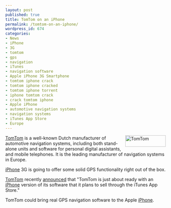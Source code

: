 ```yaml
---
layout: post
published: true
title: TomTom on an iPhone
permalink: /tomtom-on-an-iphone/
wordpress_id: 674
categories:
- News
- iPhone
- 3G
- tomtom
- gps
- navigation
- iTunes
- navigation software
- Apple iPhone 3G Smartphone
- tomtom iphone crack
- tomtom iphone cracked
- tomtom iphone torrent
- iphone tomtom crack
- crack tomtom iphone
- Apple iPhone
- automotive navigation systems
- navigation systems
- iTunes App Store
- Europe
---
```



<a href="http://lh3.ggpht.com/-uFtrHCjhHFs/UVl_taZQiJI/AAAAAAAAFxY/Y1s3nY1oHtM/tomtom-logo.jpg"><img align="right" src="http://lh3.ggpht.com/-uFtrHCjhHFs/UVl_taZQiJI/AAAAAAAAFxY/Y1s3nY1oHtM/tomtom-logo.jpg" alt="TomTom" title="TomTom" width="127" height="36" class="size-full wp-image-676" /></a>

<a href="http://en.wikipedia.org/wiki/TomTom">TomTom</a> is a well-known Dutch manufacturer of automotive navigation systems, including both stand-alone units and software for personal digital assistants, and mobile telephones. It is the leading manufacturer of navigation systems in Europe.



<a href="http://en.wikipedia.org/wiki/IPhone">iPhone</a> 3G is going to offer some solid GPS functionality right out of the box.



<a href="http://en.wikipedia.org/wiki/TomTom">TomTom</a> recently <a href="http://arstechnica.com/apple/2008/06/tomtom-announces-iphone-gps-app/">announced</a> that "TomTom is just about ready with an <a href="http://en.wikipedia.org/wiki/IPhone">iPhone</a> version of its software that it plans to sell through the iTunes App Store."

TomTom could bring real GPS navigation software to the Apple <a href="http://en.wikipedia.org/wiki/IPhone">iPhone</a>.


